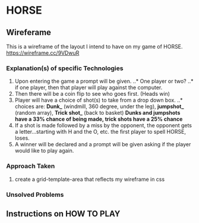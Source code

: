 # HORSE 


## Wireferame
This is a wireframe of the layout I intend to have on my game of HORSE.
<https://wireframe.cc/9VDwuR>

### Explanation(s) of specific Technologies 
1. Upon entering the game a prompt will be given.
..* One player or two?
..* if one player, then that player will play against the computer.
2. Then there will be a coin flip to see who goes first. (Heads win)
3. Player will have a choice of shot(s) to take from a drop down box.
..* choices are: **Dunk_** (windmill, 360 degree, under the leg), 
     **jumpshot_** (random array), **Trick shot_** (back to basket)
**Dunks and jumpshots have a 33% chance of being made, trick shots have a 25% chance**
4. If a shot is made followed by a miss by the opponent, the opponent gets a letter...starting with H and the O, etc. the first player to spell HORSE, loses.
5. A winner will be declared and a prompt will be given asking if the player would like to play again.

### Approach Taken
1. create a grid-template-area that reflects my wireframe in css



### Unsolved Problems


## Instructions on HOW TO PLAY